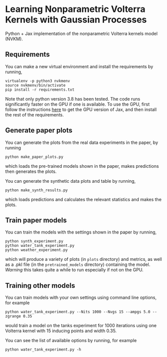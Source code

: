 # Learning Nonparametric Volterra Kernels with Gaussian Processes

Python + Jax implementation of the nonparametric Volterra kernels model (NVKM).

Requirements
------------
You can make a new virtual environment and install the requirements by running,

```
virtualenv -p python3 nvkmenv
source nvkmenv/bin/activate
pip install -r requirements.txt
```

Note that only python version 3.8 has been tested. The code runs significantly faster on the GPU if one is available. To use the GPU, first follow the instructions [here](https://github.com/google/jax#installation) to get the GPU version of Jax, and then install the rest of the requirements. 

Generate paper plots
--------------------

You can generate the plots from the real data experiments in the paper, by running

```
python make_paper_plots.py
```

which loads the pre-trained models shown in the paper, makes predictions then generates the plots. 

You can generate the synthetic data plots and table by running,
```
python make_synth_results.py
```
which loads predictions and calculates the relevant statistics and makes the plots.

Train paper models
------------------

You can train the models with the settings shown in the paper by running,

```
python synth_experiment.py
python water_tank_experiment.py
python weather_experiment.py
```

which will produce a variety of plots (in `plots` directory) and metrics, as well as a .pkl file (in the `pretrained_models` directory) containing the model. *Warning* this takes quite a while to run especially if not on the GPU. 

Training other models
---------------------
You can train models with your own settings using command line options, for example
```
python water_tank_experiment.py --Nits 1000 --Nvgs 15 --ampgs 5.0 --zgrange 0.35
```
would train a model on the tanks experiment for 1000 iterations using one Volterra kernel with 15 inducing points and width 0.35. 

You can see the list of available options by running, for example
```
python water_tank_experiment.py -h
```

